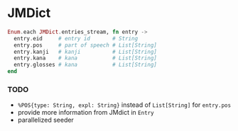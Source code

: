# JMDict

```elixir
Enum.each JMDict.entries_stream, fn entry ->
  entry.eid     # entry id       # String
  entry.pos     # part of speech # List[String]
  entry.kanji   # kanji          # List[String]
  entry.kana    # kana           # List[String]
  entry.glosses # kana           # List[String]
end
```

### TODO

* `%POS{type: String, expl: String}` instead of `List[String]` for `entry.pos`
* provide more information from JMdict in `Entry`
* parallelized seeder
